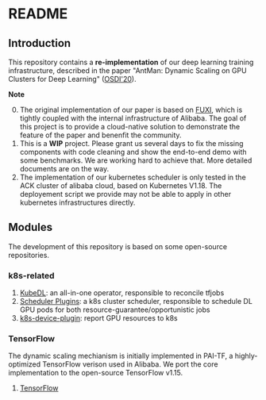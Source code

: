 # README

## Introduction
This repository contains a **re-implementation** of our deep learning training infrastructure, described in the paper "AntMan: Dynamic Scaling on GPU Clusters for Deep Learning" ([OSDI'20](https://www.usenix.org/conference/osdi20/presentation/xiao)).

**Note**

0. The original implementation of our paper is based on [FUXI](https://dl.acm.org/doi/10.14778/2733004.2733012), which is tightly coupled with the internal infrastructure of Alibaba. The goal of this project is to provide a cloud-native solution to demonstrate the feature of the paper and benenfit the community.
1. This is a **WIP** project. Please grant us several days to fix the missing components with code cleaning and show the end-to-end demo with some benchmarks. We are working hard to achieve that. More detailed documents are on the way.
2. The implementation of our kubernetes scheduler is only tested in the ACK cluster of alibaba cloud, based on Kubernetes V1.18. The deployement script we provide may not be able to apply in other kubernetes infrastructures directly.

## Modules
The development of this repository is based on some open-source repositories.

### k8s-related
1. [KubeDL](https://github.com/alibaba/kubedl): an all-in-one operator, responsible to reconcile tfjobs
2. [Scheduler Plugins](https://github.com/kubernetes-sigs/scheduler-plugins/tree/release-1.18): a k8s cluster scheduler, responsible to schedule DL GPU pods for both resource-guarantee/opportunistic jobs
3. [k8s-device-plugin](https://github.com/NVIDIA/k8s-device-plugin): report GPU resources to k8s

### TensorFlow
The dynamic scaling mechianism is initially implemented in PAI-TF, a highly-optimized TensorFlow verison used in Alibaba. 
We port the core implementation to the open-source TensorFlow v1.15.
1. [TensorFlow](https://github.com/tensorflow/tensorflow/tree/r1.15)
